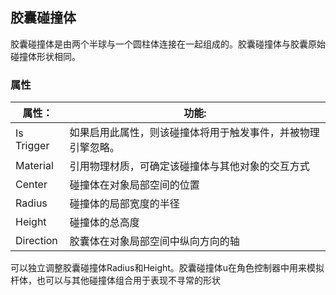 ## 胶囊碰撞体

胶囊碰撞体是由两个半球与一个圆柱体连接在一起组成的。胶囊碰撞体与胶囊原始碰撞体形状相同。

### 属性

| 属性：     | 功能:                                                        |
| ---------- | ------------------------------------------------------------ |
| Is Trigger | 如果启用此属性，则该碰撞体将用于触发事件，并被物理引擎忽略。 |
| Material   | 引用物理材质，可确定该碰撞体与其他对象的交互方式             |
| Center     | 碰撞体在对象局部空间的位置                                   |
| Radius     | 碰撞体的局部宽度的半径                                       |
| Height     | 碰撞体的总高度                                               |
| Direction  | 胶囊体在对象局部空间中纵向方向的轴                           |

可以独立调整胶囊碰撞体Radius和Height。胶囊碰撞体u在角色控制器中用来模拟杆体，也可以与其他碰撞体组合用于表现不寻常的形状

